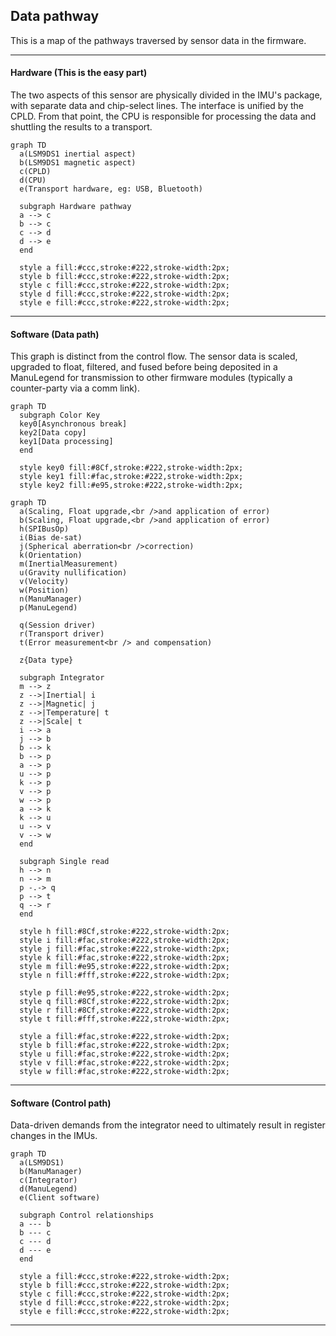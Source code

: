 ## Data pathway

This is a map of the pathways traversed by sensor data in the firmware.

-----

#### Hardware (This is the easy part)

The two aspects of this sensor are physically divided in the IMU's package, with separate data and chip-select lines. The interface is unified by the CPLD. From that point, the CPU is responsible for processing the data and shuttling the results to a transport.

  ```mermaid
  graph TD
    a(LSM9DS1 inertial aspect)
    b(LSM9DS1 magnetic aspect)
    c(CPLD)
    d(CPU)
    e(Transport hardware, eg: USB, Bluetooth)

    subgraph Hardware pathway
    a --> c
    b --> c
    c --> d
    d --> e
    end

    style a fill:#ccc,stroke:#222,stroke-width:2px;
    style b fill:#ccc,stroke:#222,stroke-width:2px;
    style c fill:#ccc,stroke:#222,stroke-width:2px;
    style d fill:#ccc,stroke:#222,stroke-width:2px;
    style e fill:#ccc,stroke:#222,stroke-width:2px;

  ```

-----

#### Software (Data path)

This graph is distinct from the control flow. The sensor data is scaled, upgraded to float, filtered, and fused before being deposited in a ManuLegend for transmission to other firmware modules (typically a counter-party via a comm link).

  ```mermaid
  graph TD
    subgraph Color Key
    key0[Asynchronous break]
    key2[Data copy]
    key1[Data processing]
    end

    style key0 fill:#8Cf,stroke:#222,stroke-width:2px;
    style key1 fill:#fac,stroke:#222,stroke-width:2px;
    style key2 fill:#e95,stroke:#222,stroke-width:2px;
  ```

  ```mermaid
  graph TD
    a(Scaling, Float upgrade,<br />and application of error)
    b(Scaling, Float upgrade,<br />and application of error)
    h(SPIBusOp)
    i(Bias de-sat)
    j(Spherical aberration<br />correction)
    k(Orientation)
    m(InertialMeasurement)
    u(Gravity nullification)
    v(Velocity)
    w(Position)
    n(ManuManager)
    p(ManuLegend)

    q(Session driver)
    r(Transport driver)
    t(Error measurement<br /> and compensation)

    z{Data type}

    subgraph Integrator
    m --> z
    z -->|Inertial| i
    z -->|Magnetic| j
    z -->|Temperature| t
    z -->|Scale| t
    i --> a
    j --> b
    b --> k
    b --> p
    a --> p
    u --> p
    k --> p
    v --> p
    w --> p
    a --> k
    k --> u
    u --> v
    v --> w
    end

    subgraph Single read
    h --> n
    n --> m
    p -.-> q
    p --> t
    q --> r
    end

    style h fill:#8Cf,stroke:#222,stroke-width:2px;
    style i fill:#fac,stroke:#222,stroke-width:2px;
    style j fill:#fac,stroke:#222,stroke-width:2px;
    style k fill:#fac,stroke:#222,stroke-width:2px;
    style m fill:#e95,stroke:#222,stroke-width:2px;
    style n fill:#fff,stroke:#222,stroke-width:2px;

    style p fill:#e95,stroke:#222,stroke-width:2px;
    style q fill:#8Cf,stroke:#222,stroke-width:2px;
    style r fill:#8Cf,stroke:#222,stroke-width:2px;
    style t fill:#fff,stroke:#222,stroke-width:2px;

    style a fill:#fac,stroke:#222,stroke-width:2px;
    style b fill:#fac,stroke:#222,stroke-width:2px;
    style u fill:#fac,stroke:#222,stroke-width:2px;
    style v fill:#fac,stroke:#222,stroke-width:2px;
    style w fill:#fac,stroke:#222,stroke-width:2px;
  ```

-----
#### Software (Control path)

Data-driven demands from the integrator need to ultimately result in register changes in the IMUs.

  ```mermaid
  graph TD
    a(LSM9DS1)
    b(ManuManager)
    c(Integrator)
    d(ManuLegend)
    e(Client software)

    subgraph Control relationships
    a --- b
    b --- c
    c --- d
    d --- e
    end

    style a fill:#ccc,stroke:#222,stroke-width:2px;
    style b fill:#ccc,stroke:#222,stroke-width:2px;
    style c fill:#ccc,stroke:#222,stroke-width:2px;
    style d fill:#ccc,stroke:#222,stroke-width:2px;
    style e fill:#ccc,stroke:#222,stroke-width:2px;

  ```

-----
